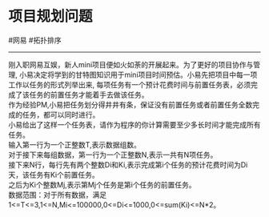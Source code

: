 # 项目规划问题

#网易 
#拓扑排序 

---

刚入职网易互娱，新人mini项目便如火如荼的开展起来。为了更好的项目协作与管理,
小易决定将学到的甘特图知识用于mini项目时间预估。小易先把项目中每一项工作以任务的形式列举出来,
每项任务有一个预计花费时间与前置任务表，必须完成了该任务的前置任务才能着手去做该任务。  
作为经验PM,小易把任务划分得井井有条，保证没有前置任务或者前置任务全数完成的任务，都可以同时进行。  
小易给出了这样一个任务表，请作为程序的你计算需要至少多长时间才能完成所有任务。  
输入第一行为一个正整数T,表示数据组数。  
对于接下来每组数据，第一行为一个正整数N,表示一共有N项任务。  
接下来N行，每行先有两个整数Di和Ki,表示完成第i个任务的预计花费时间为Di天，该任务有Ki个前置任务。  
之后为Ki个整数Mj,表示第Mj个任务是第i个任务的前置任务。  
数据范围：对于所有数据，满足  1<=T<=3,1<=N,Mi<=100000,0<=Di<=1000,0<=sum(Ki)<=N*2。  